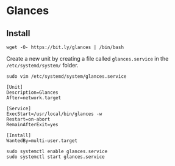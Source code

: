 
# Glances

## Install

```
wget -O- https://bit.ly/glances | /bin/bash
```

Create a new unit by creating a file called `glances.service` in the `/etc/systemd/system/` folder.

```
sudo vim /etc/systemd/system/glances.service
```


```
[Unit]
Description=Glances
After=network.target

[Service]
ExecStart=/usr/local/bin/glances -w
Restart=on-abort
RemainAfterExit=yes

[Install]
WantedBy=multi-user.target
```

```.
sudo systemctl enable glances.service
sudo systemctl start glances.service
```